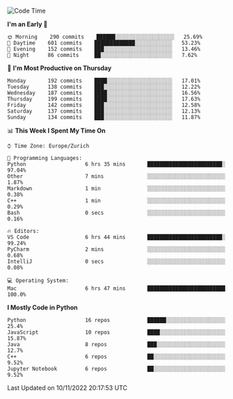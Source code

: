 <!--START_SECTION:waka-->
![Code Time](http://img.shields.io/badge/Code%20Time-2%2C462%20hrs%2024%20mins-blue)

**I'm an Early 🐤** 

```text
🌞 Morning    290 commits    ██████░░░░░░░░░░░░░░░░░░░   25.69% 
🌆 Daytime    601 commits    █████████████░░░░░░░░░░░░   53.23% 
🌃 Evening    152 commits    ███░░░░░░░░░░░░░░░░░░░░░░   13.46% 
🌙 Night      86 commits     ██░░░░░░░░░░░░░░░░░░░░░░░   7.62%

```
📅 **I'm Most Productive on Thursday** 

```text
Monday       192 commits    ████░░░░░░░░░░░░░░░░░░░░░   17.01% 
Tuesday      138 commits    ███░░░░░░░░░░░░░░░░░░░░░░   12.22% 
Wednesday    187 commits    ████░░░░░░░░░░░░░░░░░░░░░   16.56% 
Thursday     199 commits    ████░░░░░░░░░░░░░░░░░░░░░   17.63% 
Friday       142 commits    ███░░░░░░░░░░░░░░░░░░░░░░   12.58% 
Saturday     137 commits    ███░░░░░░░░░░░░░░░░░░░░░░   12.13% 
Sunday       134 commits    ███░░░░░░░░░░░░░░░░░░░░░░   11.87%

```


📊 **This Week I Spent My Time On** 

```text
⌚︎ Time Zone: Europe/Zurich

💬 Programming Languages: 
Python                   6 hrs 35 mins       ████████████████████████░   97.04% 
Other                    7 mins              ░░░░░░░░░░░░░░░░░░░░░░░░░   1.87% 
Markdown                 1 min               ░░░░░░░░░░░░░░░░░░░░░░░░░   0.38% 
C++                      1 min               ░░░░░░░░░░░░░░░░░░░░░░░░░   0.29% 
Bash                     0 secs              ░░░░░░░░░░░░░░░░░░░░░░░░░   0.16%

🔥 Editors: 
VS Code                  6 hrs 44 mins       ████████████████████████░   99.24% 
PyCharm                  2 mins              ░░░░░░░░░░░░░░░░░░░░░░░░░   0.68% 
IntelliJ                 0 secs              ░░░░░░░░░░░░░░░░░░░░░░░░░   0.08%

💻 Operating System: 
Mac                      6 hrs 47 mins       █████████████████████████   100.0%

```

**I Mostly Code in Python** 

```text
Python                   16 repos            ██████░░░░░░░░░░░░░░░░░░░   25.4% 
JavaScript               10 repos            ████░░░░░░░░░░░░░░░░░░░░░   15.87% 
Java                     8 repos             ███░░░░░░░░░░░░░░░░░░░░░░   12.7% 
C++                      6 repos             ██░░░░░░░░░░░░░░░░░░░░░░░   9.52% 
Jupyter Notebook         6 repos             ██░░░░░░░░░░░░░░░░░░░░░░░   9.52%

```



 Last Updated on 10/11/2022 20:17:53 UTC
<!--END_SECTION:waka-->　　
